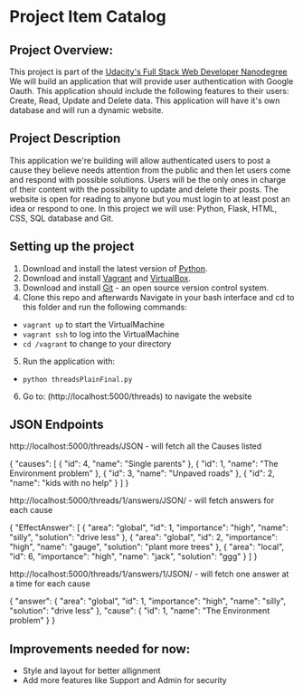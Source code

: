 # Project Item Catalog

## Project Overview:

This project is part of the [Udacity's Full Stack Web Developer Nanodegree](https://www.udacity.com/course/full-stack-web-developer-nanodegree--nd004)
We will build an application that will provide user authentication with Google Oauth. This application should include the following features to their users:
Create, Read, Update and Delete data. This application will have it's own database and will run a dynamic website.

## Project Description

This application we're building will allow authenticated users to post a cause they believe needs attention from the public and then let users come and respond with possible solutions. Users will be the only ones in charge of their content with the possibility to update and delete their posts. The website is open for reading to anyone but you must login to at least post an idea or respond to one.
In this project we will use:
Python, Flask, HTML, CSS, SQL database and Git.

## Setting up the project

1. Download and install the latest version of [Python](https://www.python.org/downloads/).
2. Download and install [Vagrant](https://www.vagrantup.com/) and [VirtualBox](https://www.virtualbox.org/).
3. Download and install [Git](https://git-scm.com/) - an open source version control system.
4. Clone this repo and afterwards Navigate in your bash interface and cd to this folder and run the following commands:

- `vagrant up` to start the VirtualMachine
- `vagrant ssh` to log into the VirtualMachine
- `cd /vagrant` to change to your directory

5. Run the application with:

- `python threadsPlainFinal.py`

6. Go to: (http://localhost:5000/threads) to navigate the website

## JSON Endpoints

http://localhost:5000/threads/JSON - will fetch all the Causes listed

{
"causes": [
{
"id": 4,
"name": "Single parents"
},
{
"id": 1,
"name": "The Environment problem"
},
{
"id": 3,
"name": "Unpaved roads"
},
{
"id": 2,
"name": "kids with no help"
}
]
}

http://localhost:5000/threads/1/answers/JSON/ - will fetch answers for each cause

{
"EffectAnswer": [
{
"area": "global",
"id": 1,
"importance": "high",
"name": "silly",
"solution": "drive less"
},
{
"area": "global",
"id": 2,
"importance": "high",
"name": "gauge",
"solution": "plant more trees"
},
{
"area": "local",
"id": 6,
"importance": "high",
"name": "jack",
"solution": "ggg"
}
]
}

http://localhost:5000/threads/1/answers/1/JSON/ - will fetch one answer at a time for each cause

{
"answer": {
"area": "global",
"id": 1,
"importance": "high",
"name": "silly",
"solution": "drive less"
},
"cause": {
"id": 1,
"name": "The Environment problem"
}
}

## Improvements needed for now:

- Style and layout for better allignment
- Add more features like Support and Admin for security
